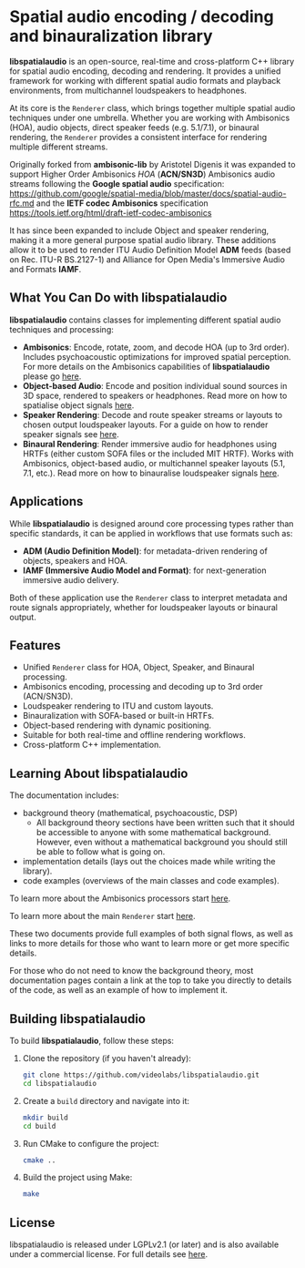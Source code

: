 # Spatial audio encoding / decoding and binauralization library

**libspatialaudio** is an open-source, real-time and cross-platform C++ library for spatial audio encoding, decoding and rendering.
It provides a unified framework for working with different spatial audio formats and playback environments, from multichannel loudspeakers to headphones.

At its core is the `Renderer` class, which brings together multiple spatial audio techniques under one umbrella. Whether you are working with Ambisonics (HOA), audio objects, direct speaker feeds (e.g. 5.1/7.1), or binaural rendering, the `Renderer` provides a consistent interface for rendering multiple different streams.

Originally forked from **ambisonic-lib** by Aristotel Digenis it was expanded to support Higher Order Ambisonics *HOA* (**ACN/SN3D**) Ambisonics audio streams following the **Google spatial audio** specification:
<https://github.com/google/spatial-media/blob/master/docs/spatial-audio-rfc.md> and the **IETF codec Ambisonics** specification <https://tools.ietf.org/html/draft-ietf-codec-ambisonics>

It has since been expanded to include Object and speaker rendering, making it a more general purpose spatial audio library. These additions allow it to be used to render ITU Audio Definition Model **ADM** feeds (based on Rec. ITU-R BS.2127-1) and Alliance for Open Media's Immersive Audio and Formats **IAMF**.

## What You Can Do with libspatialaudio

**libspatialaudio** contains classes for implementing different spatial audio techniques and processing:

- **Ambisonics**: Encode, rotate, zoom, and decode HOA (up to 3rd order). Includes psychoacoustic optimizations for improved spatial perception. For more details on the Ambisonics capabilities of **libspatialaudio** please go [here](docs/AmbisonicsOverview.md).
- **Object-based Audio**: Encode and position individual sound sources in 3D space, rendered to speakers or headphones. Read more on how to spatialise object signals [here](docs/ObjectPanning.md).
- **Speaker Rendering**: Decode and route speaker streams or layouts to chosen output loudspeaker layouts. For a guide on how to render speaker signals see [here](docs/RendererOverview.md).
- **Binaural Rendering**: Render immersive audio for headphones using HRTFs (either custom SOFA files or the included MIT HRTF). Works with Ambisonics, object-based audio, or multichannel speaker layouts (5.1, 7.1, etc.). Read more on how to binauralise loudspeaker signals [here](docs/LoudspeakerBinauralization.md).

## Applications

While **libspatialaudio** is designed around core processing types rather than specific standards, it can be applied in workflows that use formats such as:

- **ADM (Audio Definition Model)**: for metadata-driven rendering of objects, speakers and HOA.
- **IAMF (Immersive Audio Model and Format)**: for next-generation immersive audio delivery.

Both of these application use the `Renderer` class to interpret metadata and route signals appropriately, whether for loudspeaker layouts or binaural output.

## Features

- Unified `Renderer` class for HOA, Object, Speaker, and Binaural processing.
- Ambisonics encoding, processing and decoding up to 3rd order (ACN/SN3D).
- Loudspeaker rendering to ITU and custom layouts.
- Binauralization with SOFA-based or built-in HRTFs.
- Object-based rendering with dynamic positioning.
- Suitable for both real-time and offline rendering workflows.
- Cross-platform C++ implementation.

## Learning About libspatialaudio

The documentation includes:

- background theory (mathematical, psychoacoustic, DSP)
  - All background theory sections have been written such that it should be accessible to anyone with some mathematical background.
However, even without a mathematical background you should still be able to follow what is going on.
- implementation details (lays out the choices made while writing the library).
- code examples (overviews of the main classes and code examples).

To learn more about the Ambisonics processors start [here](docs/AmbisonicsOverview.md).

To learn more about the main `Renderer` start [here](docs/AdmRendererOverview.md).

These two documents provide full examples of both signal flows, as well as links to more details for those who want to learn more or get more specific details.

For those who do not need to know the background theory, most documentation pages contain a link at the top to take you directly to details of the code, as well as an example of how to implement it.

## Building libspatialaudio

To build **libspatialaudio**, follow these steps:

1. Clone the repository (if you haven't already):

    ```bash
    git clone https://github.com/videolabs/libspatialaudio.git
    cd libspatialaudio
    ```

2. Create a `build` directory and navigate into it:

    ```bash
    mkdir build
    cd build
    ```

3. Run CMake to configure the project:

    ```bash
    cmake ..
    ```

4. Build the project using Make:

    ```bash
    make
    ```

## License

libspatialaudio is released under LGPLv2.1 (or later) and is also available
under a commercial license. For full details see [here](LICENSE).
